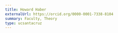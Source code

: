```yaml
---
title: Howard Haber
externalUrl: https://orcid.org/0000-0001-7338-8104
summary: Faculty, Theory
type: ucsantacruz
---
```

